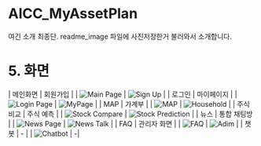 # AICC_MyAssetPlan

여긴 소개 최종단. 
readme_image 파일에 사진저장한거 불러와서 소개합니다.


# 5. 화면

| 메인화면  | 회원가입 |
| ![Main Page](./readme_image/main.png) | ![Sign Up](./readme_image/signUp.png) |
| 로그인    | 마이페이지 |
| ![Login Page](./readme_image/login.png) | ![MyPage](./readme_image/mypage.png) |
| MAP        | 가계부 |
| ![MAP](./readme_image/map.png)  | ![Household](./readme_image/household.png) |
| 주식 비교 | 주식 예측 |
| ![Stock Compare](./readme_image/compareStock.png)  | ![Stock Prediction](./readme_image/predicStock.png) |
| 뉴스     | 통합 채팅방 |
| ![News Page](./readme_image/news.png)  | ![News Talk](./readme_image/newsTalk.png) |
| FAQ   | 관리자 화면 |
| ![FAQ](./readme_image/FAQ.png) | ![Adim](./readme_image/admin.png) |
| 챗봇    | - |
| ![Chatbot](./readme_image/chatbot.png) | -|